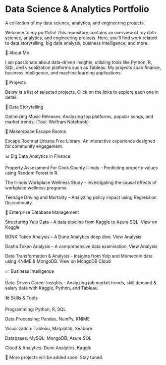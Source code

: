 # Data Science & Analytics Portfolio
A collection of my data science, analytics, and engineering projects.

Welcome to my portfolio! This repository contains an overview of my data science, analytics, and engineering projects. Here, you'll find work related to data storytelling, big data analysis, business intelligence, and more.

🔹 About Me

I am passionate about data-driven insights, utilizing tools like Python, R, SQL, and visualization platforms such as Tableau. My projects span finance, business intelligence, and machine learning applications.

📂 Projects

Below is a list of selected projects. Click on the links to explore each one in detail.

🎵 Data Storytelling

Optimizing Music Releases: Analyzing top platforms, popular songs, and market trends. (Tool: Wolfram Notebook)

🔑 Makerspace Escape Rooms

Escape Room at Urbana Free Library: An interactive experience designed for community engagement.

📊 Big Data Analytics in Finance

Property Assessment For Cook County Illinois – Predicting property values using Random Forest in R.

The Illinois Workplace Wellness Study – Investigating the causal effects of workplace wellness programs.

Teenage Driving and Mortality – Analyzing policy impact using Regression Discontinuity.

🏢 Enterprise Database Management

Structuring Yelp Data – A data pipeline from Kaggle to Azure SQL. View on Kaggle

BONK Token Analysis – A Dune Analytics deep dive. View Analysis

Dasha Token Analysis – A comprehensive data examination. View Analysis

Data Transformation & Analysis – Insights from Yelp and Memecoin data using KNIME & MongoDB. View on MongoDB Cloud

📈 Business Intelligence

Data-Driven Career Insights – Analyzing job market trends, skill demand & salary data with Kaggle, Python, and Tableau.

🛠 Skills & Tools

Programming: Python, R, SQL

Data Processing: Pandas, NumPy, KNIME

Visualization: Tableau, Matplotlib, Seaborn

Databases: MySQL, MongoDB, Azure SQL

Cloud & Analytics: Dune Analytics, Kaggle

📌 More projects will be added soon! Stay tuned.
